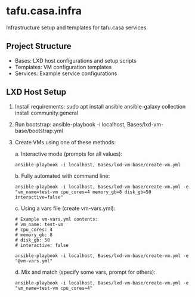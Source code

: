 # tafu.casa.infra

Infrastructure setup and templates for tafu.casa services.

## Project Structure

- Bases: LXD host configurations and setup scripts
- Templates: VM configuration templates
- Services: Example service configurations

## LXD Host Setup

1. Install requirements:
    sudo apt install ansible
    ansible-galaxy collection install community.general

2. Run bootstrap:
    ansible-playbook -i localhost, Bases/lxd-vm-base/bootstrap.yml

3. Create VMs using one of these methods:

    a. Interactive mode (prompts for all values):
    ```
    ansible-playbook -i localhost, Bases/lxd-vm-base/create-vm.yml
    ```

    b. Fully automated with command line:
    ```
    ansible-playbook -i localhost, Bases/lxd-vm-base/create-vm.yml -e "vm_name=test-vm cpu_cores=4 memory_gb=8 disk_gb=50 interactive=false"
    ```

    c. Using a vars file (create vm-vars.yml):
    ```
    # Example vm-vars.yml contents:
    # vm_name: test-vm
    # cpu_cores: 4
    # memory_gb: 8
    # disk_gb: 50
    # interactive: false
    ```
    
    ```
    ansible-playbook -i localhost, Bases/lxd-vm-base/create-vm.yml -e "@vm-vars.yml"
    ```

    d. Mix and match (specify some vars, prompt for others):
    ```
    ansible-playbook -i localhost, Bases/lxd-vm-base/create-vm.yml -e "vm_name=test-vm cpu_cores=4"
    ```